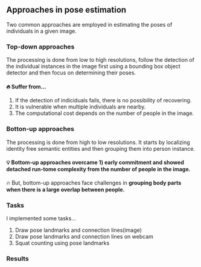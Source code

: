 ## Approaches in pose estimation  
Two common approaches are employed in estimating the poses of individuals in a given image.  

### Top-down approaches  
The processing is done from low to high resolutions, follow the detection of the individual instances in the image first using a bounding box object detector and then focus on determining their poses.  

#### 🔥 Suffer from...  
1) If the detection of indiciduals fails, there is no possibility of recovering.
2) It is vulnerable when multiple individuals are nearby.
3) The computational cost depends on the number of people in the image.


### Botton-up approaches  
The processing is done from high to low resolutions. It starts by localizing identity free semantic entities and then grouping them into person instance.  

#### 💡 Bottom-up approaches overcame 1) early commitment and showed detached run-tome complexity from the number of people in the image.  
🔥 But, bottom-up approaches face challenges in **grouping body parts when there is a large overlap between people.** 



### Tasks
I implemented some tasks...  
1) Draw pose landmarks and connection lines(image)
2) Draw pose landmarks and connection lines on webcam
3) Squat counting using pose landmarks

### Results  
